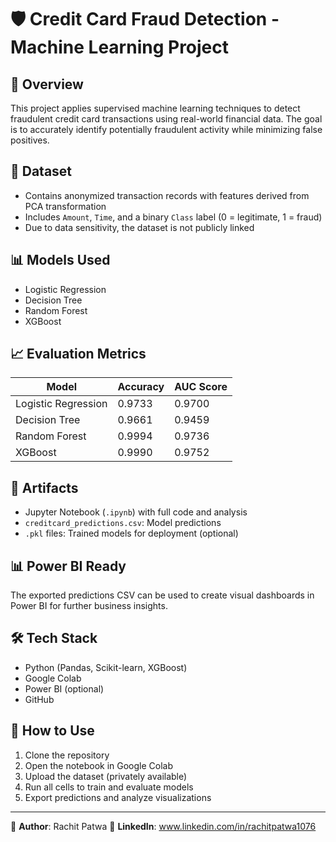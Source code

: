 # 🛡️ Credit Card Fraud Detection - Machine Learning Project

## 📌 Overview
This project applies supervised machine learning techniques to detect fraudulent credit card transactions using real-world financial data. The goal is to accurately identify potentially fraudulent activity while minimizing false positives.

## 📂 Dataset
- Contains anonymized transaction records with features derived from PCA transformation
- Includes `Amount`, `Time`, and a binary `Class` label (0 = legitimate, 1 = fraud)
- Due to data sensitivity, the dataset is not publicly linked

## 📊 Models Used
- Logistic Regression
- Decision Tree
- Random Forest
- XGBoost

## 📈 Evaluation Metrics

| Model               | Accuracy | AUC Score |
|--------------------|----------|-----------|
| Logistic Regression | 0.9733   | 0.9700    |
| Decision Tree       | 0.9661   | 0.9459    |
| Random Forest       | 0.9994   | 0.9736    |
| XGBoost             | 0.9990   | 0.9752    |

## 💾 Artifacts
- Jupyter Notebook (`.ipynb`) with full code and analysis
- `creditcard_predictions.csv`: Model predictions
- `.pkl` files: Trained models for deployment (optional)

## 📊 Power BI Ready
The exported predictions CSV can be used to create visual dashboards in Power BI for further business insights.

## 🛠️ Tech Stack
- Python (Pandas, Scikit-learn, XGBoost)
- Google Colab
- Power BI (optional)
- GitHub

## 🚀 How to Use
1. Clone the repository
2. Open the notebook in Google Colab
3. Upload the dataset (privately available)
4. Run all cells to train and evaluate models
5. Export predictions and analyze visualizations

---

📍 **Author**: Rachit Patwa
🔗 **LinkedIn**: www.linkedin.com/in/rachitpatwa1076
